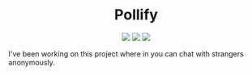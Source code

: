 <h1 align="center">Pollify</h1>
<div align="center">
  <img src="https://img.shields.io/badge/License-MIT-blue?style=for-the-badge">
  <img src="https://img.shields.io/badge/Pollify-1.0.0-red?style=for-the-badge">
  <img src="https://img.shields.io/badge/-repository-grey?style=for-the-badge&logo=python&logoColor=white">
</div>

I've been working on this project where in you can chat with strangers anonymously.